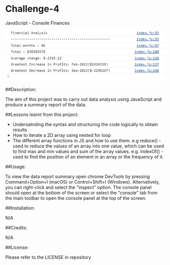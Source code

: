 # Challenge-4
JavaScript - Console Finances 




![Screenshot of the data analysis](assets/Capture.PNG)

##Description:

The aim of this project was to carry out data analysis using JavaScript and produce a summary report of the data.

##Lessons learnt from this project:

- Undersatnding the syntax and structuring the code logically to obtain results
- How to iterate a 2D array using nested for loop
- The different array functions in JS and how to use them. e.g reduce() - used to reduce the values of an array into one value, which can be used to find max and min values and sum of the array values. e.g. indexOf() - used to find the position of an element in an array or the frequency of it.

##Usage:

To view the data report summary open chrome DevTools by pressing Command+Option+I (macOS) or Control+Shift+I (Windows). Alternatively, you can right-click and select the "inspect" option. The console panel should open at the bottom of the screen or select the "console" tab from the main toolbar to open the console panel at the top of the screen.

##Installation:

N/A

##Credits:

N/A

##License:

Please refer to the LICENSE in repository
